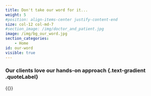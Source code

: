 ```yaml
---
title: Don't take our word for it...
weight: 5
#position: align-items-center justify-content-end
size: col-12 col-md-7
#section_image: /img/doctor_and_patient.jpg
image: /img/bg_our_word.jpg
section_categories:
    - Home
id: our-word
visible: true
---
```


### Our clients love our hands-on approach {.text-gradient .quoteLabel}
{{<testimonials>}}
